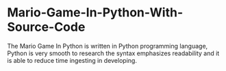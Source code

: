 # Mario-Game-In-Python-With-Source-Code
The Mario Game In Python is written in Python programming language, Python is very smooth to research the syntax emphasizes readability and it is able to reduce time ingesting in developing.
